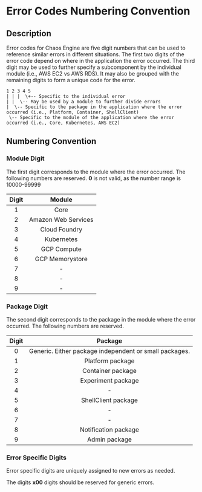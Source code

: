 # Error Codes Numbering Convention

## Description

Error codes for Chaos Engine are five digit numbers that can be used to reference similar errors in different situations. 
The first two digits of the error code depend on where in the application the error occurred. 
The third digit may be used to further specify a subcomponent by the individual module (i.e., AWS EC2 vs AWS RDS).
 It may also be grouped with the remaining digits to form a unique code for the error.
 
```text
1 2 3 4 5
| | |  \+-- Specific to the individual error
| |  \-- May be used by a module to further divide errors
|  \-- Specific to the package in the application where the error occurred (i.e., Platform, Container, ShellClient)
 \-- Specific to the module of the application where the error occurred (i.e., Core, Kubernetes, AWS EC2)
```

## Numbering Convention

### Module Digit

The first digit corresponds to the module where the error occurred. 
The following numbers are reserved. **0** is not valid, as the number range is 10000-99999

| Digit| Module |
| :---: | :---: | 
| 1 | Core |
| 2 | Amazon Web Services |
| 3 | Cloud Foundry |
| 4 | Kubernetes |
| 5 | GCP Compute |
| 6 | GCP Memorystore |
| 7 | - |
| 8 | - |
| 9 | - |

### Package Digit

The second digit corresponds to the package in the module where the error occurred. 
The following numbers are reserved.

| Digit| Package |
| :---: | :---: | 
| 0 | Generic. Either package independent or small packages. |
| 1 | Platform package |
| 2 | Container package |
| 3 | Experiment package |
| 4 | - |
| 5 | ShellClient package |
| 6 | - |
| 7 | - |
| 8 | Notification package |
| 9 | Admin package |



### Error Specific Digits

Error specific digits are uniquely assigned to new errors as needed.


The digits **x00** digits should be reserved for generic errors.
